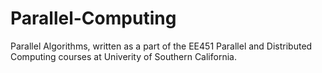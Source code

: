 # Parallel-Computing
Parallel Algorithms, written as a part of the EE451 Parallel and Distributed Computing courses at Univerity of Southern California. 


